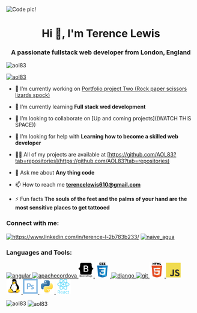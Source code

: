 ![Code pic!](https://media.wired.com/photos/5ca648a330f00e47fd82ae77/16:9/w_1391,h_782,c_limit/Culture_Matrix_Code_corridor.jpg)
<h1 align="center">Hi 👋, I'm Terence Lewis</h1>
<h3 align="center">A passionate fullstack web developer from London, England</h3>

<p align="left"> <img src="https://komarev.com/ghpvc/?username=aol83&label=Profile%20views&color=0e75b6&style=flat" alt="aol83" /> </p>

<p align="left"> <a href="https://github.com/ryo-ma/github-profile-trophy"><img src="https://github-profile-trophy.vercel.app/?username=aol83" alt="aol83" /></a> </p>

- 🔭 I’m currently working on [Portfolio project Two (Rock paper scissors lizards spock)](https://aol83.github.io/)

- 🌱 I’m currently learning **Full stack wed development**

- 👯 I’m looking to collaborate on [Up and coming projects]((WATCH THIS SPACE))

- 🤝 I’m looking for help with **Learning how to become a skilled web developer**

- 👨‍💻 All of my projects are available at [https://github.com/AOL83?tab=repositories](https://github.com/AOL83?tab=repositories)

- 💬 Ask me about **Any thing code**

- 📫 How to reach me **terencelewis610@gmail.com**

- ⚡ Fun facts **The souls of the feet and the palms of your hand are the most sensitive places to get tattooed**

<h3 align="left">Connect with me:</h3>
<p align="left">
<a href="https://linkedin.com/in/https://www.linkedin.com/in/terence-l-2b783b233/" target="blank"><img align="center" src="https://raw.githubusercontent.com/rahuldkjain/github-profile-readme-generator/master/src/images/icons/Social/linked-in-alt.svg" alt="https://www.linkedin.com/in/terence-l-2b783b233/" height="30" width="40" /></a>
<a href="https://instagram.com/naive_agua" target="blank"><img align="center" src="https://raw.githubusercontent.com/rahuldkjain/github-profile-readme-generator/master/src/images/icons/Social/instagram.svg" alt="naive_agua" height="30" width="40" /></a>
</p>

<h3 align="left">Languages and Tools:</h3>
<p align="left"> <a href="https://angular.io" target="_blank" rel="noreferrer"> <img src="https://angular.io/assets/images/logos/angular/angular.svg" alt="angular" width="40" height="40"/> </a> <a href="https://cordova.apache.org/" target="_blank" rel="noreferrer"> <img src="https://www.vectorlogo.zone/logos/apache_cordova/apache_cordova-icon.svg" alt="apachecordova" width="40" height="40"/> </a> <a href="https://getbootstrap.com" target="_blank" rel="noreferrer"> <img src="https://raw.githubusercontent.com/devicons/devicon/master/icons/bootstrap/bootstrap-plain-wordmark.svg" alt="bootstrap" width="40" height="40"/> </a> <a href="https://www.w3schools.com/css/" target="_blank" rel="noreferrer"> <img src="https://raw.githubusercontent.com/devicons/devicon/master/icons/css3/css3-original-wordmark.svg" alt="css3" width="40" height="40"/> </a> <a href="https://www.djangoproject.com/" target="_blank" rel="noreferrer"> <img src="https://i0.wp.com/copyassignment.com/wp-content/uploads/2021/08/Django-logo.jpg?fit=474%2C474&ssl=1" alt="django" width="40" height="40"/> </a> <a href="https://git-scm.com/" target="_blank" rel="noreferrer"> <img src="https://www.vectorlogo.zone/logos/git-scm/git-scm-icon.svg" alt="git" width="40" height="40"/> </a> <a href="https://www.w3.org/html/" target="_blank" rel="noreferrer"> <img src="https://raw.githubusercontent.com/devicons/devicon/master/icons/html5/html5-original-wordmark.svg" alt="html5" width="40" height="40"/> </a> <a href="https://developer.mozilla.org/en-US/docs/Web/JavaScript" target="_blank" rel="noreferrer"> <img src="https://raw.githubusercontent.com/devicons/devicon/master/icons/javascript/javascript-original.svg" alt="javascript" width="40" height="40"/> </a> <a href="https://www.linux.org/" target="_blank" rel="noreferrer"> <img src="https://raw.githubusercontent.com/devicons/devicon/master/icons/linux/linux-original.svg" alt="linux" width="40" height="40"/> </a> <a href="https://www.photoshop.com/en" target="_blank" rel="noreferrer"> <img src="https://raw.githubusercontent.com/devicons/devicon/master/icons/photoshop/photoshop-line.svg" alt="photoshop" width="40" height="40"/> </a> <a href="https://www.python.org" target="_blank" rel="noreferrer"> <img src="https://raw.githubusercontent.com/devicons/devicon/master/icons/python/python-original.svg" alt="python" width="40" height="40"/> </a> <a href="https://reactjs.org/" target="_blank" rel="noreferrer"> <img src="https://raw.githubusercontent.com/devicons/devicon/master/icons/react/react-original-wordmark.svg" alt="react" width="40" height="40"/> </a> </p>

<p><img align="left" src="https://github-readme-stats.vercel.app/api/top-langs?username=aol83&show_icons=true&locale=en&layout=compact" alt="aol83" /></p>

<p>&nbsp;<img align="center" src="https://github-readme-stats.vercel.app/api?username=aol83&show_icons=true&locale=en" alt="aol83" /></p>
